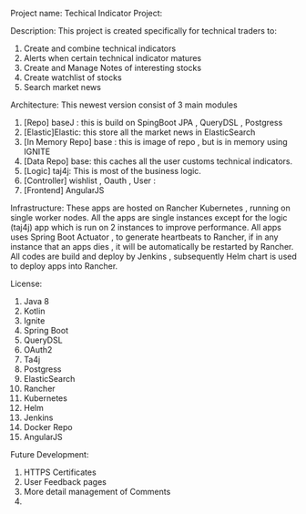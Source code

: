 
Project name: 
Techical Indicator Project:

Description: 
This project is created specifically for technical traders to:
1.	Create and combine technical indicators
2.	Alerts when certain technical indicator matures
3.	Create and Manage Notes of interesting stocks
4.	Create watchlist of stocks
5.	Search market news

Architecture:
This newest version consist of 3 main modules
1.	[Repo] baseJ : this is build on SpingBoot JPA , QueryDSL , Postgress
2.	[Elastic]Elastic: this store all the market news in ElasticSearch
3.	[In Memory Repo] base : this is image of repo , but is in memory using IGNITE
4.	[Data Repo] base: this caches all the user customs technical indicators.
5.	[Logic] taj4j: This is most of the business logic.
6.	[Controller] wishlist , Oauth , User :  
7.	[Frontend] AngularJS

Infrastructure:
These apps are hosted on Rancher Kubernetes , running on single worker nodes. All the apps are single instances except for the logic (taj4j) app which is run on 2 instances to improve performance.
All apps uses Spring Boot Actuator , to generate heartbeats to Rancher, if in any instance that an apps dies , it will be automatically be restarted by Rancher.
All codes are build and deploy by Jenkins , subsequently Helm chart is used to deploy apps into Rancher.

License:
1.	Java 8
2.	Kotlin
3.	Ignite
4.	Spring Boot
5.	QueryDSL
6.	OAuth2
7.	Ta4j
8.	Postgress
9.	ElasticSearch
10.	Rancher
11.	Kubernetes
12.	Helm
13.	Jenkins
14.	Docker Repo
15.	AngularJS

Future Development:
1.	HTTPS Certificates
2.	User Feedback pages
3.	More detail management of Comments
4.	
